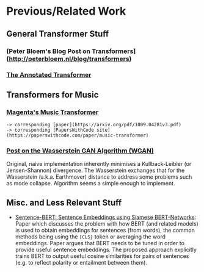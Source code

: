 # Previous/Related Work

## General Transformer Stuff

### (Peter Bloem's Blog Post on Transformers](http://peterbloem.nl/blog/transformers)

### [The Annotated Transformer](https://nlp.seas.harvard.edu/2018/04/03/attention.html)


## Transformers for Music

### [Magenta's Music Transformer](https://magenta.tensorflow.org/music-transformer)
    -> corresponding [paper](https://arxiv.org/pdf/1809.04281v3.pdf) 
    -> corresponding [PapersWithCode site](https://paperswithcode.com/paper/music-transformer)




### [Post on the Wasserstein GAN Algorithm (WGAN)](https://lilianweng.github.io/lil-log/2017/08/20/from-GAN-to-WGAN.html)
Original, naive implementation inherently minimises a Kullback-Leibler (or Jensen-Shannon) divergence. The Wasserstein exchanges that for the Wasserstein
(a.k.a. Earthmover) distance to address some problems such as mode collapse. Algorithm seems a simple enough to implement.





## Misc. and Less Relevant Stuff


 - [Sentence-BERT: Sentence Embeddings using Siamese BERT-Networks](https://arxiv.org/pdf/1908.10084.pdf): Paper which discusses the problem with how BERT (and related models) is used to obtain embeddings for sentences (from words), the common methods being using the `[CLS}` token or averaging the word embeddings. Paper argues that BERT needs to be tuned in order to provide useful sentence embeddings. The proposed approach explicitly trains BERT to output useful cosine similarities for pairs of sentences (e.g. to reflect polarity or entailment between them).
